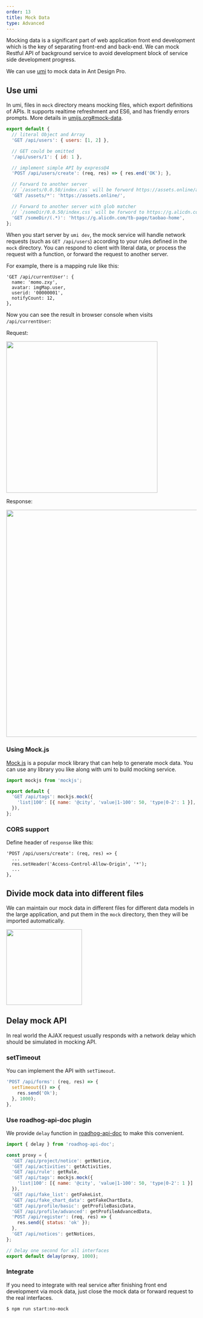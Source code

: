 ```yaml
---
order: 13
title: Mock Data
type: Advanced
---
```


Mocking data is a significant part of web application front end development which is the key of separating front-end and back-end. We can mock Restful API of background service to avoid development block of service side development progress.

We can use [umi](https://umijs.org/) to mock data in Ant Design Pro.

## Use umi

In umi, files in `mock` directory means mocking files, which export definitions of APIs. It supports realtime refreshment and ES6, and has friendly errors prompts. More details in [umijs.org#mock-data](https://umijs.org/guide/mock-data.html).

```js
export default {
  // literal Object and Array
  'GET /api/users': { users: [1, 2] },

  // GET could be omitted
  '/api/users/1': { id: 1 },

  // implement simple API by express@4
  'POST /api/users/create': (req, res) => { res.end('OK'); },

  // Forward to another server
  // `/assets/0.0.50/index.css` will be forword https://assets.online/assets/0.0.50/index.css
  'GET /assets/*': 'https://assets.online/',

  // Forward to another server with glob matcher
  // `/someDir/0.0.50/index.css` will be forword to https://g.alicdn.com/tb-page/taobao-home/0.0.50/index.css
  'GET /someDir/(.*)': 'https://g.alicdn.com/tb-page/taobao-home',
};
```

When you start server by `umi dev`, the mock service will handle network requests (such as `GET /api/users`) according to your rules defined in the `mock` directory. You can respond to client with literal data, or process the request with a function, or forward the request to another server.

For example, there is a mapping rule like this:

```
'GET /api/currentUser': {
  name: 'momo.zxy',
  avatar: imgMap.user,
  userid: '00000001',
  notifyCount: 12,
},
```

Now you can see the result in browser console when visits `/api/currentUser`:

Request:

<img src="https://gw.alipayobjects.com/zos/rmsportal/ZdlcFoYonSGDupWnktZn.png" width="400" />

Response:

<img src="https://gw.alipayobjects.com/zos/rmsportal/OLHIXePGHkkFoaZVQAts.png" width="600" />

### Using Mock.js

[Mock.js](http://mockjs.com/) is a popular mock library that can help to generate mock data. You can use any library you like along with umi to build mocking service.

```js
import mockjs from 'mockjs';

export default {
  'GET /api/tags': mockjs.mock({
    'list|100': [{ name: '@city', 'value|1-100': 50, 'type|0-2': 1 }],
  }),
};
```

### CORS support

Define header of `response` like this:

```
'POST /api/users/create': (req, res) => {
  ...
  res.setHeader('Access-Control-Allow-Origin', '*');
  ...
},
```

## Divide mock data into different files

We can maintain our mock data in different files for different data models in the large application, and put them in the `mock` directory, then they will be imported automatically.

<img src="https://gw.alipayobjects.com/zos/rmsportal/wbeiDacBkchXrTafasBy.png" width="200" />

## Delay mock API

In real world the AJAX request usually responds with a network delay which should be simulated in mocking API.

### setTimeout

You can implement the API with `setTimeout`.

```js
'POST /api/forms': (req, res) => {
  setTimeout(() => {
    res.send('Ok');
  }, 1000);
},
```

### Use roadhog-api-doc plugin

We provide `delay` function in [roadhog-api-doc](https://github.com/nikogu/roadhog-api-doc) to make this convenient.

```js
import { delay } from 'roadhog-api-doc';

const proxy = {
  'GET /api/project/notice': getNotice,
  'GET /api/activities': getActivities,
  'GET /api/rule': getRule,
  'GET /api/tags': mockjs.mock({
    'list|100': [{ name: '@city', 'value|1-100': 50, 'type|0-2': 1 }]
  }),
  'GET /api/fake_list': getFakeList,
  'GET /api/fake_chart_data': getFakeChartData,
  'GET /api/profile/basic': getProfileBasicData,
  'GET /api/profile/advanced': getProfileAdvancedData,
  'POST /api/register': (req, res) => {
    res.send({ status: 'ok' });
  },
  'GET /api/notices': getNotices,
};

// Delay one second for all interfaces
export default delay(proxy, 1000);
```

### Integrate

If you need to integrate with real service after finishing front end development via mock data, just close the mock data or forward request to the real interfaces.

```bash
$ npm run start:no-mock
```
